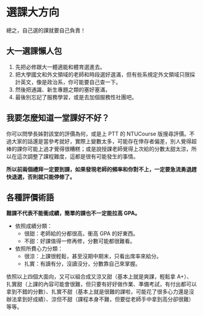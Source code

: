 # 選課大方向

總之，自己選的課就要自己負責！

## 大一選課懶人包

1. 先把必修跟大一體適能和體育選進去。
2. 把大學國文和外文領域的老師和時段選好選滿，但有些系規定外文領域只限採計英文，像是政治系，你可能要自己查一下。
3. 然後把通識、新生專題之類的塞好塞滿，
4. 最後別忘記了服務學習，或是去加個服務性社團吧。

## 我要怎麼知道一堂課好不好？

你可以問學長姊對該堂的評價為何，或是上 PTT 的 NTUCourse 版搜尋評價。不過大家的話還是當參考就好，實際上變數太多，可能存在倖存者偏差，別人覺得超棒的課你可能上過才覺得很糟糕；或是說授課老師覺得上次給的分數太甜太涼，所以在這次調整了課程難度，這都是很有可能發生的事情。 

**所以前兩個禮拜一定要到課，如果發現老師的頻率和你對不上，一定要急流勇退趕快退選，否則就只能停修了。**

## 各種評價術語

**難課不代表不能衝成績，簡單的課也不一定能拉高 GPA。**

- 依照成績分類：
  - 很甜：老師給的分都很高，衝高 GPA 的好東西。
  - 不甜：好課值得一修再修，分數可能都很難看。
- 依照所費心力分類：
  - 很涼：上課很輕鬆，甚至沒期中期末，只看出席率來給分。
  - 扎實：有讀有分，沒讀沒分，分數靠自己來掌握。

依照以上四個大面向，又可以組合成又涼又甜（基本上就是爽課，輕鬆拿 A+）、扎實甜（上課的內容可能會很難，但只要有好好做作業、準備考試，有付出都可以拿到不錯的分數）、扎實不甜（基本上就是很難的課啦，可能花了很多心力還是沒辦法拿到好成績）、涼但不甜（課程本身不難，但要從老師手中拿到高分卻很難）等等。




